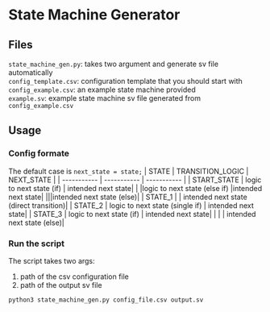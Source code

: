 # State Machine Generator
## Files
`state_machine_gen.py`: takes two argument and generate sv file automatically  
`config_template.csv`: configuration template that you should start with  
`config_example.csv`: an example state machine provided  
`example.sv`: example state machine sv file generated from `config_example.csv`  

## Usage
### Config formate
The default case is `next_state = state;`
| STATE      | TRANSITION_LOGIC | NEXT_STATE |
| ----------- | ----------- | ----------- |
| START_STATE      | logic to next state (if)       | intended next state|
| |logic to next state (else if)  |intended next state|
|||intended next state (else)|
| STATE_1   |         | intended next state (direct transition)|
| STATE_2   |  logic to next state (single if)       | intended next state|
| STATE_3   |  logic to next state (if)       | intended next state|
|   |      | intended next state (else)|


### Run the script
The script takes two args:  
1. path of the csv configuration file
2. path of the output sv file
```
python3 state_machine_gen.py config_file.csv output.sv
```
